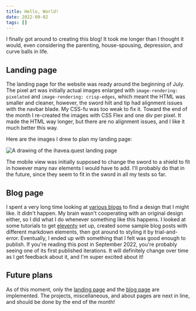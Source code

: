 ```yaml
---
title: Hello, World!
date: 2022-09-02
tags: []
---
```


I finally got around to creating this blog! It took me longer than I thought it would, even considering the parenting, house-spousing, depression, and curve balls in life.

## Landing page

The landing page for the website was ready around the beginning of July. The pixel art was initially actual images enlarged with `image-rendering: pixelated` and `image-rendering: crisp-edges`, which meant the HTML was smaller and cleaner, however, the sword hilt and tip had alignment issues with the navbar blade. My CSS-fu was too weak to fix it. Toward the end of the month I re-created the images with CSS Flex and one div per pixel. It made the HTML way longer, but there are no alignment issues, and I like it much better this way.

Here are the images I drew to plan my landing page:

![A drawing of the ihavea.quest landing page](/img/ihaveaquest_plan_800x483.jpg)

The mobile view was initially supposed to change the sword to a shield to fit in however many nav elements I would have to add. I'll probably do that in the future, since they seem to fit in the sword in all my tests so far.

## Blog page

I spent a very long time looking at [various blogs](https://drewdevault.com/make-a-blog) to find a design that I might like. It didn't happen. My brain wasn't cooperating with an original design either, so I did what I do whenever something like this happens. I looked at some tutorials to get [eleventy](https://www.11ty.dev/) set up, created some sample blog posts with different markdown elements, then got around to styling it by trial-and-error. Eventually, I ended up with something that I felt was good enough to publish. If you're reading this post in September 2022, you're probably seeing one of its first published iterations. It will definitely change over time as I get feedback about it, and I'm super excited about it!

## Future plans

As of this moment, only the [landing page](/) and the [blog page](/blog) are implemented. The projects, miscellaneous, and about pages are next in line, and should be done by the end of the month!
